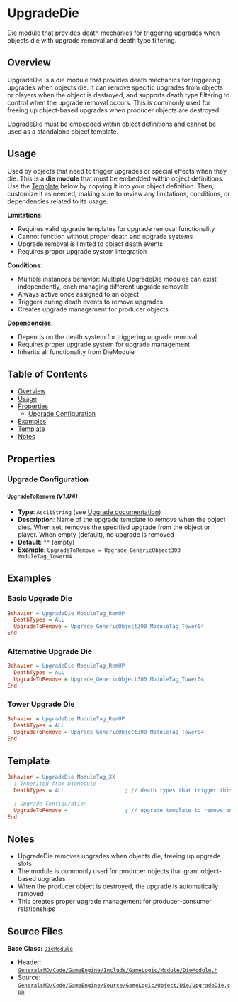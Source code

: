 # UpgradeDie

Die module that provides death mechanics for triggering upgrades when objects die with upgrade removal and death type filtering.

## Overview

UpgradeDie is a die module that provides death mechanics for triggering upgrades when objects die. It can remove specific upgrades from objects or players when the object is destroyed, and supports death type filtering to control when the upgrade removal occurs. This is commonly used for freeing up object-based upgrades when producer objects are destroyed.

UpgradeDie must be embedded within object definitions and cannot be used as a standalone object template.

## Usage

Used by objects that need to trigger upgrades or special effects when they die. This is a **die module** that must be embedded within object definitions. Use the [Template](#template) below by copying it into your object definition. Then, customize it as needed, making sure to review any limitations, conditions, or dependencies related to its usage.

**Limitations**:
- Requires valid upgrade templates for upgrade removal functionality
- Cannot function without proper death and upgrade systems
- Upgrade removal is limited to object death events
- Requires proper upgrade system integration

**Conditions**:
- Multiple instances behavior: Multiple UpgradeDie modules can exist independently, each managing different upgrade removals
- Always active once assigned to an object
- Triggers during death events to remove upgrades
- Creates upgrade management for producer objects

**Dependencies**:
- Depends on the death system for triggering upgrade removal
- Requires proper upgrade system for upgrade management
- Inherits all functionality from DieModule

## Table of Contents

- [Overview](#overview)
- [Usage](#usage)
- [Properties](#properties)
  - [Upgrade Configuration](#upgrade-configuration)
- [Examples](#examples)
- [Template](#template)
- [Notes](#notes)

## Properties

### Upgrade Configuration

#### `UpgradeToRemove` *(v1.04)*
- **Type**: `AsciiString` (see [Upgrade documentation](../../Upgrade.md))
- **Description**: Name of the upgrade template to remove when the object dies. When set, removes the specified upgrade from the object or player. When empty (default), no upgrade is removed
- **Default**: `""` (empty)
- **Example**: `UpgradeToRemove = Upgrade_GenericObject300 ModuleTag_Tower04`

## Examples

### Basic Upgrade Die
```ini
Behavior = UpgradeDie ModuleTag_RemUP
  DeathTypes = ALL
  UpgradeToRemove = Upgrade_GenericObject300 ModuleTag_Tower04
End
```

### Alternative Upgrade Die
```ini
Behavior = UpgradeDie ModuleTag_RemUP
  DeathTypes = ALL
  UpgradeToRemove = Upgrade_GenericObject300 ModuleTag_Tower04
End
```

### Tower Upgrade Die
```ini
Behavior = UpgradeDie ModuleTag_RemUP
  DeathTypes = ALL
  UpgradeToRemove = Upgrade_GenericObject300 ModuleTag_Tower04
End
```

## Template

```ini
Behavior = UpgradeDie ModuleTag_XX
  ; Inherited from DieModule
  DeathTypes = ALL                   ; // death types that trigger this behavior *(v1.04)*
  
  ; Upgrade Configuration
  UpgradeToRemove =                  ; // upgrade template to remove on death *(v1.04)*
End
```

## Notes

- UpgradeDie removes upgrades when objects die, freeing up upgrade slots
- The module is commonly used for producer objects that grant object-based upgrades
- When the producer object is destroyed, the upgrade is automatically removed
- This creates proper upgrade management for producer-consumer relationships

## Source Files

**Base Class:** [`DieModule`](../../GeneralsMD/Code/GameEngine/Include/GameLogic/Module/DieModule.h)

- Header: [`GeneralsMD/Code/GameEngine/Include/GameLogic/Module/DieModule.h`](../../GeneralsMD/Code/GameEngine/Include/GameLogic/Module/DieModule.h)
- Source: [`GeneralsMD/Code/GameEngine/Source/GameLogic/Object/Die/UpgradeDie.cpp`](../../GeneralsMD/Code/GameEngine/Source/GameLogic/Object/Die/UpgradeDie.cpp)
